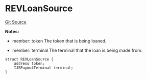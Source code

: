 # REVLoanSource
[Git Source](https://github.com/rev-net/revnet-core-v5/blob/364afaae78a8f60af2b98252dc96af1c2e4760d3/src/structs/REVLoanSource.sol)

**Notes:**
- member: token The token that is being loaned.

- member: terminal The terminal that the loan is being made from.


```solidity
struct REVLoanSource {
    address token;
    IJBPayoutTerminal terminal;
}
```

